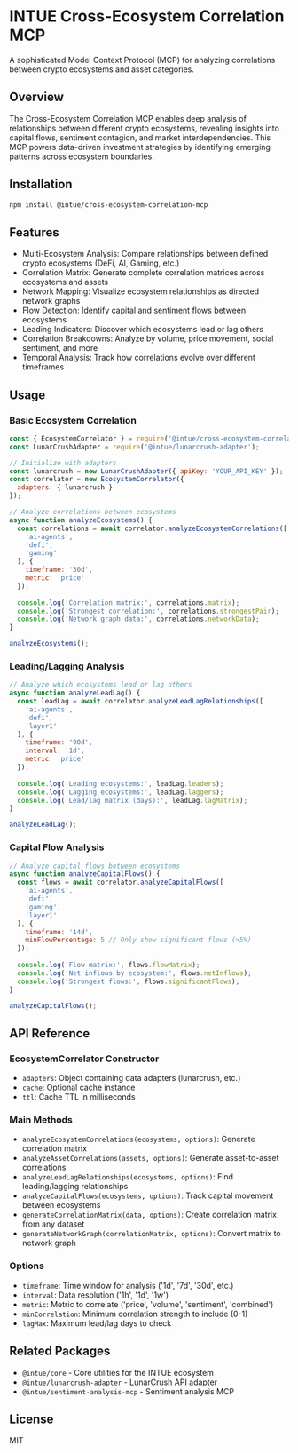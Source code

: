 # INTUE Cross-Ecosystem Correlation MCP

A sophisticated Model Context Protocol (MCP) for analyzing correlations between crypto ecosystems and asset categories.

## Overview

The Cross-Ecosystem Correlation MCP enables deep analysis of relationships between different crypto ecosystems, revealing insights into capital flows, sentiment contagion, and market interdependencies. This MCP powers data-driven investment strategies by identifying emerging patterns across ecosystem boundaries.

## Installation

```bash
npm install @intue/cross-ecosystem-correlation-mcp
```

## Features

- Multi-Ecosystem Analysis: Compare relationships between defined crypto ecosystems (DeFi, AI, Gaming, etc.)
- Correlation Matrix: Generate complete correlation matrices across ecosystems and assets
- Network Mapping: Visualize ecosystem relationships as directed network graphs
- Flow Detection: Identify capital and sentiment flows between ecosystems
- Leading Indicators: Discover which ecosystems lead or lag others
- Correlation Breakdowns: Analyze by volume, price movement, social sentiment, and more
- Temporal Analysis: Track how correlations evolve over different timeframes

## Usage

### Basic Ecosystem Correlation

```javascript
const { EcosystemCorrelator } = require('@intue/cross-ecosystem-correlation-mcp');
const LunarCrushAdapter = require('@intue/lunarcrush-adapter');

// Initialize with adapters
const lunarcrush = new LunarCrushAdapter({ apiKey: 'YOUR_API_KEY' });
const correlator = new EcosystemCorrelator({
  adapters: { lunarcrush }
});

// Analyze correlations between ecosystems
async function analyzeEcosystems() {
  const correlations = await correlator.analyzeEcosystemCorrelations([
    'ai-agents', 
    'defi', 
    'gaming'
  ], { 
    timeframe: '30d',
    metric: 'price'
  });
  
  console.log('Correlation matrix:', correlations.matrix);
  console.log('Strongest correlation:', correlations.strongestPair);
  console.log('Network graph data:', correlations.networkData);
}

analyzeEcosystems();
```

### Leading/Lagging Analysis

```javascript
// Analyze which ecosystems lead or lag others
async function analyzeLeadLag() {
  const leadLag = await correlator.analyzeLeadLagRelationships([
    'ai-agents', 
    'defi', 
    'layer1'
  ], {
    timeframe: '90d',
    interval: '1d',
    metric: 'price'
  });
  
  console.log('Leading ecosystems:', leadLag.leaders);
  console.log('Lagging ecosystems:', leadLag.laggers);
  console.log('Lead/lag matrix (days):', leadLag.lagMatrix);
}

analyzeLeadLag();
```

### Capital Flow Analysis

```javascript
// Analyze capital flows between ecosystems
async function analyzeCapitalFlows() {
  const flows = await correlator.analyzeCapitalFlows([
    'ai-agents', 
    'defi', 
    'gaming',
    'layer1'
  ], {
    timeframe: '14d',
    minFlowPercentage: 5 // Only show significant flows (>5%)
  });
  
  console.log('Flow matrix:', flows.flowMatrix);
  console.log('Net inflows by ecosystem:', flows.netInflows);
  console.log('Strongest flows:', flows.significantFlows);
}

analyzeCapitalFlows();
```

## API Reference

### EcosystemCorrelator Constructor

- `adapters`: Object containing data adapters (lunarcrush, etc.)
- `cache`: Optional cache instance
- `ttl`: Cache TTL in milliseconds

### Main Methods

- `analyzeEcosystemCorrelations(ecosystems, options)`: Generate correlation matrix
- `analyzeAssetCorrelations(assets, options)`: Generate asset-to-asset correlations
- `analyzeLeadLagRelationships(ecosystems, options)`: Find leading/lagging relationships
- `analyzeCapitalFlows(ecosystems, options)`: Track capital movement between ecosystems
- `generateCorrelationMatrix(data, options)`: Create correlation matrix from any dataset
- `generateNetworkGraph(correlationMatrix, options)`: Convert matrix to network graph

### Options

- `timeframe`: Time window for analysis ('1d', '7d', '30d', etc.)
- `interval`: Data resolution ('1h', '1d', '1w')
- `metric`: Metric to correlate ('price', 'volume', 'sentiment', 'combined')
- `minCorrelation`: Minimum correlation strength to include (0-1)
- `lagMax`: Maximum lead/lag days to check

## Related Packages

- `@intue/core` - Core utilities for the INTUE ecosystem
- `@intue/lunarcrush-adapter` - LunarCrush API adapter
- `@intue/sentiment-analysis-mcp` - Sentiment analysis MCP

## License

MIT
